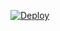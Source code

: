 [![Deploy](https://www.herokucdn.com/deploy/button.png)](https://dashboard.heroku.com/new?template=https://github.com/gjhrz/plgdty.git)
